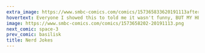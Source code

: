 ```yaml
---
extra_image: https://www.smbc-comics.com/comics/157365833620191113after.png
hovertext: Everyone I showed this to told me it wasn't funny, BUT MY HEART SAID YES.
image: https://www.smbc-comics.com/comics/1573658202-20191113.png
next_comic: space-3
prev_comic: basilisk
title: Nerd Jokes
---
```


